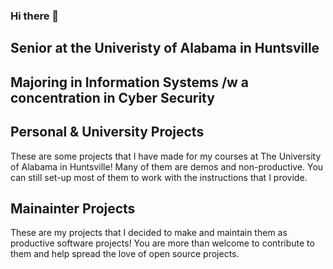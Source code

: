 ### Hi there 👋
## Senior at the Univeristy of Alabama in Huntsville
## Majoring in Information Systems /w a concentration in Cyber Security

## Personal & University Projects 
These are some projects that I have made for my courses at The University of Alabama in Huntsville! Many of them are demos and non-productive. You can still set-up most of them to work with the instructions that I provide. 

## Mainainter Projects
These are my projects that I decided to make and maintain them as productive software projects! You are more than welcome to contribute to them and help spread the love of open source projects. 



<!--
**AustinCGomez/AustinCGomez** is a ✨ _special_ ✨ repository because its `README.md` (this file) appears on your GitHub profile.

Here are some ideas to get you started:

- 🔭 I’m currently working on ...
- 🌱 I’m currently learning ...
- 👯 I’m looking to collaborate on ...
- 🤔 I’m looking for help with ...
- 💬 Ask me about ...
- 📫 How to reach me: ...
- 😄 Pronouns: ...
- ⚡ Fun fact: ...
-->
